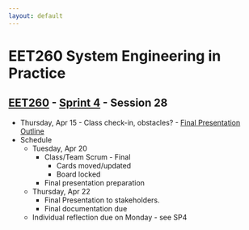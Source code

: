 ```yaml
---
layout: default
---
```


# EET260 System Engineering in Practice

## [EET260](../../) - [Sprint 4](../) - Session 28

- Thursday, Apr 15
        - Class check-in, obstacles?
        - [Final Presentation Outline](FinalPresentationOutline)
- Schedule
    - Tuesday, Apr 20
        - Class/Team Scrum - Final
            - Cards moved/updated
            - Board locked
        - Final presentation preparation
    - Thursday, Apr 22
        - Final Presentation to stakeholders.
        - Final documentation due
    - Individual reflection due on Monday - see SP4
